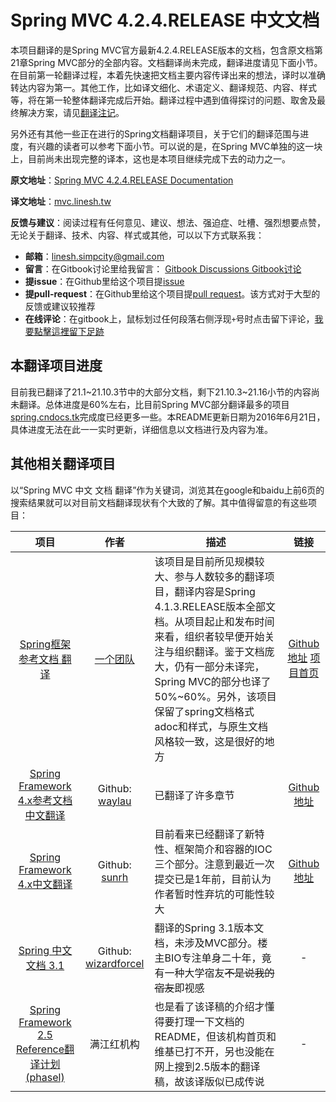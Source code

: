 # Spring MVC 4.2.4.RELEASE 中文文档

本项目翻译的是Spring MVC官方最新4.2.4.RELEASE版本的文档，包含原文档第21章Spring MVC部分的全部内容。文档翻译尚未完成，翻译进度请见下面小节。在目前第一轮翻译过程，本着先快速把文档主要内容传译出来的想法，译时以准确转达内容为第一。其他工作，比如译文细化、术语定义、翻译规范、内容、样式等，将在第一轮整体翻译完成后开始。翻译过程中遇到值得探讨的问题、取舍及最终解决方案，请见[翻译注记](NOTES.md)。

另外还有其他一些正在进行的Spring文档翻译项目，关于它们的翻译范围与进度，有兴趣的读者可以参考下面小节。可以说的是，在Spring MVC单独的这一块上，目前尚未出现完整的译本，这也是本项目继续完成下去的动力之一。

**原文地址**：[Spring MVC 4.2.4.RELEASE Documentation](http://docs.spring.io/spring-framework/docs/4.2.4.RELEASE/spring-framework-reference/html/mvc.html)

**译文地址**：[mvc.linesh.tw](http://mvc.linesh.tw)

**反馈与建议**：阅读过程有任何意见、建议、想法、强迫症、吐槽、强烈想要点赞，无论关于翻译、技术、内容、样式或其他，可以以下方式联系我：
* **邮箱**：linesh.simpcity@gmail.com
* **留言**：在Gitbook讨论里给我留言： [Gitbook Discussions Gitbook讨论](https://www.gitbook.com/book/linesh/spring-mvc-documentation-linesh-translation/discussions)
* **提issue**：在Github里给这个项目提[issue](https://github.com/linesh-simplicity/gitbook-translation-spring-mvc-documentation/issues)
* **提pull-request**：在Github里给这个项目提[pull request](https://github.com/linesh-simplicity/gitbook-translation-spring-mvc-documentation/pulls)。该方式对于大型的反馈或建议较推荐
* **在线评论**：在gitbook上，鼠标划过任何段落右侧浮现`+`号时点击留下评论，[我要點擊這裡留下足跡](http://mvc.linesh.tw)

## 本翻译项目进度

目前我已翻译了21.1~21.10.3节中的大部分文档，剩下21.10.3~21.16小节的内容尚未翻译。总体进度是60%左右，比目前Spring MVC部分翻译最多的项目[spring.cndocs.tk](spring.cndocs.tk)完成度已经更多一些。本README更新日期为2016年6月21日，具体进度无法在此一一实时更新，详细信息以文档进行及内容为准。

## 其他相关翻译项目

以“Spring MVC 中文 文档 翻译”作为关键词，浏览其在google和baidu上前6页的搜索结果就可以对目前文档翻译现状有个大致的了解。其中值得留意的有这些项目：

| 项目 | 作者 | 描述 | 链接 |
| :---: | :---: | --- | :---: |
| [Spring框架参考文档 翻译](http://spring.cndocs.tk) | [一个团队](http://blog.csdn.net/isea533/article/details/50450289) | 该项目是目前所见规模较大、参与人数较多的翻译项目，翻译内容是Spring 4.1.3.RELEASE版本全部文档。从项目起止和发布时间来看，组织者较早便开始关注与组织翻译。鉴于文档庞大，仍有一部分未译完，Spring MVC的部分也译了50%~60%。另外，该项目保留了spring文档格式adoc和样式，与原生文档风格较一致，这是很好的地方 | [Github地址](http://git.oschina.net/free/spring-framework-reference) [项目首页](http://spring.cndocs.tk) |
| [Spring Framework 4.x参考文档 中文翻译](https://waylau.gitbooks.io/spring-framework-4-reference/content/) | Github: [waylau](https://github.com/waylau) | 已翻译了许多章节 | [Github地址](https://github.com/waylau/spring-framework-4-reference) |
| [Spring Framework 4.x中文翻译](https://sunrh.gitbooks.io/spring4-reference-chinese/content/) | Github: [sunrh](https://github.com/sunrh) | 目前看来已经翻译了新特性、框架简介和容器的IOC三个部分。注意到最近一次提交已是1年前，目前认为作者暂时性弃坑的可能性较大 | [Github地址](https://github.com/sunrh/spring-reference-chinese) |
| [Spring 中文文档 3.1](https://wizardforcel.gitbooks.io/spring-doc-3x/content/) | Github: [wizardforcel](https://github.com/wizardforcel) | 翻译的Spring 3.1版本文档，未涉及MVC部分。楼主BIO专注单身二十年，竟有一种大学宿友~~不是说我的宿友~~即视感 | - |
| [Spring Framework 2.5 Reference翻译计划(phasel)](http://javasalatu.iteye.com/blog/1212618) | 满江红机构 | 也是看了该译稿的介绍才懂得要打理一下文档的README，但该机构首页和维基已打不开，另也没能在网上搜到2.5版本的翻译稿，故该译版似已成传说 | - |
